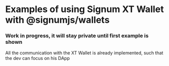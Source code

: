 # Examples of using Signum XT Wallet with @signumjs/wallets
### Work in progress, it will stay private until first example is shown

All the communication with the XT Wallet is already implemented, such that the dev can focus on his DApp